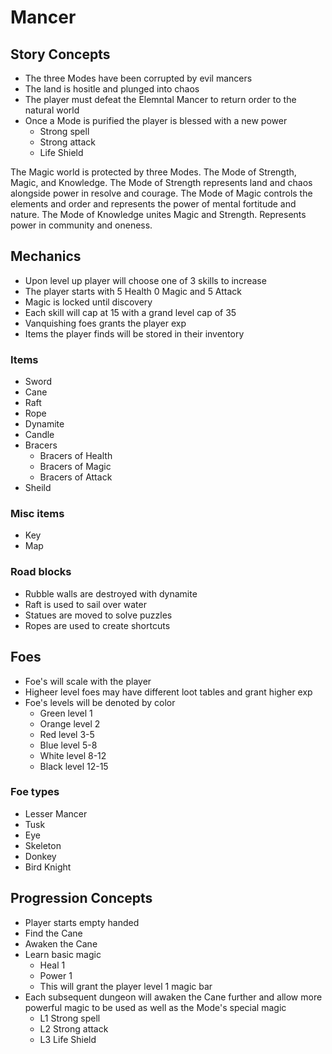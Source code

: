# Mancer

## Story Concepts
- The three Modes have been corrupted by evil mancers
- The land is hositle and plunged into chaos
- The player must defeat the Elemntal Mancer to return order to the natural world
- Once a Mode is purified the player is blessed with a new power
    - Strong spell
    - Strong attack
    - Life Shield

The Magic world is protected by three Modes. The Mode of Strength, Magic, and Knowledge.
The Mode of Strength represents land and chaos alongside power in resolve and courage.
The Mode of Magic controls the elements and order and represents the power of mental fortitude and nature.
The Mode of Knowledge unites Magic and Strength. Represents power in community and oneness.

## Mechanics
- Upon level up player will choose one of 3 skills to increase
- The player starts with 5 Health 0 Magic and 5 Attack
- Magic is locked until discovery
- Each skill will cap at 15 with a grand level cap of 35
- Vanquishing foes grants the player exp
- Items the player finds will be stored in their inventory

### Items
- Sword
- Cane
- Raft
- Rope
- Dynamite
- Candle
- Bracers
    - Bracers of Health
    - Bracers of Magic
    - Bracers of Attack
- Sheild

### Misc items
- Key
- Map

### Road blocks
- Rubble walls are destroyed with dynamite
- Raft is used to sail over water
- Statues are moved to solve puzzles
- Ropes are used to create shortcuts

## Foes
- Foe's will scale with the player
- Higheer level foes may have different loot tables and grant higher exp
- Foe's levels will be denoted by color
    - Green level 1
    - Orange level 2
    - Red level 3-5
    - Blue level 5-8
    - White level 8-12
    - Black level 12-15

### Foe types
- Lesser Mancer
- Tusk
- Eye
- Skeleton
- Donkey
- Bird Knight

## Progression Concepts
- Player starts empty handed
- Find the Cane
- Awaken the Cane
- Learn basic magic
    - Heal 1
    - Power 1
    - This will grant the player level 1 magic bar
- Each subsequent dungeon will awaken the Cane further and allow more powerful magic to be used as well as the Mode's special magic
    - L1 Strong spell
    - L2 Strong attack
    - L3 Life Shield